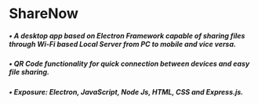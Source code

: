 # ShareNow
##### •	A desktop app based on Electron Framework capable of sharing files through Wi-Fi based Local Server from PC to mobile and vice versa.
##### •	QR Code functionality for quick connection between devices and easy file sharing.
##### •	Exposure: Electron, JavaScript, Node Js, HTML, CSS and Express.js.
